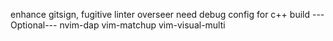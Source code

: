 enhance gitsign, fugitive
linter
overseer need debug config for c++ build
---Optional---
nvim-dap
vim-matchup
vim-visual-multi
